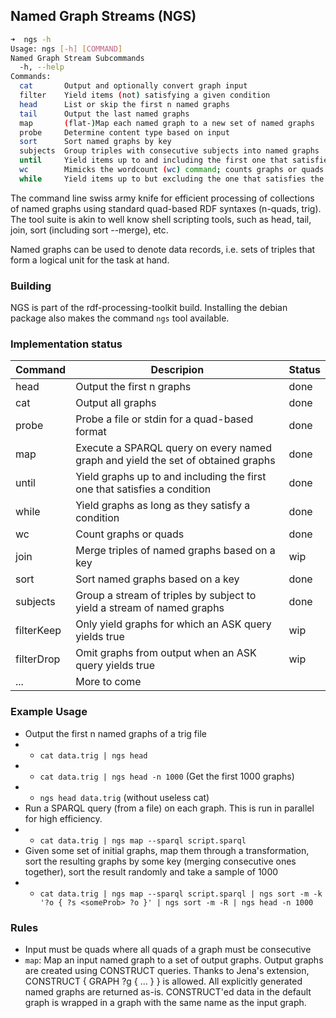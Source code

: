 ## Named Graph Streams (NGS)

```bash
➜  ngs -h
Usage: ngs [-h] [COMMAND]
Named Graph Stream Subcommands
  -h, --help
Commands:
  cat       Output and optionally convert graph input
  filter    Yield items (not) satisfying a given condition
  head      List or skip the first n named graphs
  tail      Output the last named graphs
  map       (flat-)Map each named graph to a new set of named graphs
  probe     Determine content type based on input
  sort      Sort named graphs by key
  subjects  Group triples with consecutive subjects into named graphs
  until     Yield items up to and including the first one that satisfies the condition
  wc        Mimicks the wordcount (wc) command; counts graphs or quads
  while     Yield items up to but excluding the one that satisfies the condition
```


The command line swiss army knife for efficient processing of collections of named graphs using standard quad-based RDF syntaxes (n-quads, trig).
The tool suite is akin to well know shell scripting tools, such as head, tail, join, sort (including sort --merge), etc.

Named graphs can be used to denote data records, i.e. sets of triples that form a logical unit for the task at hand.

### Building
NGS is part of the rdf-processing-toolkit build. Installing the debian package also makes the command `ngs` tool available.


### Implementation status

| Command    | Descripion                                                                       | Status |
|------------|----------------------------------------------------------------------------------|--------|
| head       | Output the first n graphs                                                        | done   |
| cat        | Output all graphs                                                                | done   |
| probe      | Probe a file or stdin for a quad-based format                                    | done   |
| map        | Execute a SPARQL query on every named graph and yield the set of obtained graphs | done   |
| until      | Yield graphs up to and including the first one that satisfies a condition        | done   |
| while      | Yield graphs as long as they satisfy a condition                                 | done   |
| wc         | Count graphs or quads                                                            | done   |
| join       | Merge triples of named graphs based on a key                                     | wip    |
| sort       | Sort named graphs based on a key                                                 | done   |
| subjects   | Group a stream of triples by subject to yield a stream of named graphs           | done   |
| filterKeep | Only yield graphs for which an ASK query yields true                             | wip    |
| filterDrop | Omit graphs from output when an ASK query yields true                            | wip    |
| ...        | More to come                                                                     |        |



### Example Usage


* Output the first n named graphs of a trig file
* * `cat data.trig | ngs head`
* * `cat data.trig | ngs head -n 1000` (Get the first 1000 graphs)
* * `ngs head data.trig` (without useless cat)
* Run a SPARQL query (from a file) on each graph. This is run in parallel for high efficiency.
* * `cat data.trig | ngs map --sparql script.sparql`
* Given some set of initial graphs, map them through a transformation, sort the resulting graphs by some key (merging consecutive ones together), sort the result randomly and take a sample of 1000
* * `cat data.trig | ngs map --sparql script.sparql | ngs sort -m -k '?o { ?s <someProb> ?o }' | ngs sort -m -R | ngs head -n 1000`

### Rules

* Input must be quads where all quads of a graph must be consecutive
* `map`: Map an input named graph to a set of output graphs. Output graphs are created using CONSTRUCT queries. Thanks to Jena's extension, CONSTRUCT { GRAPH ?g { ... } } is allowed. All explicitly generated named graphs are returned as-is. CONSTRUCT'ed data in the default graph is wrapped in a graph with the same name as the input graph.



